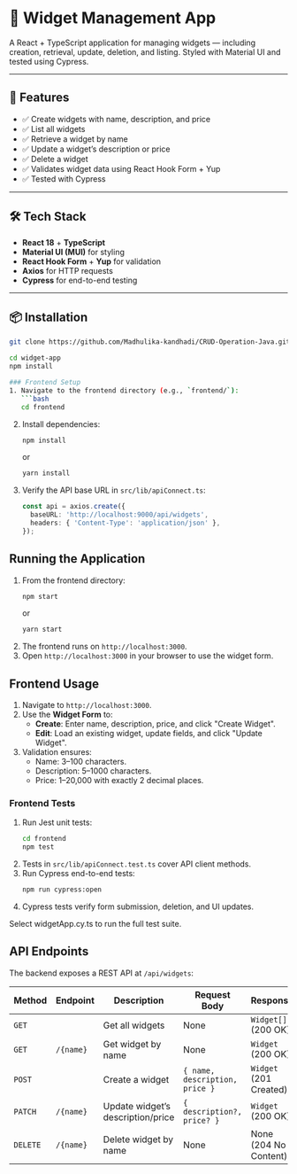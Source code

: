 # 🧩 Widget Management App

A React + TypeScript application for managing widgets — including creation, retrieval, update, deletion, and listing. Styled with Material UI and tested using Cypress.

---

## 🚀 Features

- ✅ Create widgets with name, description, and price
- ✅ List all widgets
- ✅ Retrieve a widget by name
- ✅ Update a widget’s description or price
- ✅ Delete a widget
- ✅ Validates widget data using React Hook Form + Yup
- ✅ Tested with Cypress

---

## 🛠 Tech Stack

- **React 18** + **TypeScript**
- **Material UI (MUI)** for styling
- **React Hook Form** + **Yup** for validation
- **Axios** for HTTP requests
- **Cypress** for end-to-end testing


---

## 📦 Installation

```bash
git clone https://github.com/Madhulika-kandhadi/CRUD-Operation-Java.git

cd widget-app
npm install

### Frontend Setup
1. Navigate to the frontend directory (e.g., `frontend/`):
   ```bash
   cd frontend
   ```
2. Install dependencies:
   ```bash
   npm install
   ```
   or
   ```bash
   yarn install
   ```
3. Verify the API base URL in `src/lib/apiConnect.ts`:
   ```typescript
   const api = axios.create({
     baseURL: 'http://localhost:9000/api/widgets',
     headers: { 'Content-Type': 'application/json' },
   });
   ```

## Running the Application

1. From the frontend directory:
   ```bash
   npm start
   ```
   or
   ```bash
   yarn start
   ```
2. The frontend runs on `http://localhost:3000`.
3. Open `http://localhost:3000` in your browser to use the widget form.

## Frontend Usage
1. Navigate to `http://localhost:3000`.
2. Use the **Widget Form** to:
    - **Create**: Enter name, description, price, and click "Create Widget".
    - **Edit**: Load an existing widget, update fields, and click "Update Widget".
3. Validation ensures:
    - Name: 3–100 characters.
    - Description: 5–1000 characters.
    - Price: 1–20,000 with exactly 2 decimal places.


### Frontend Tests
1. Run Jest unit tests:
   ```bash
   cd frontend
   npm test
   ```
2. Tests in `src/lib/apiConnect.test.ts` cover API client methods.
3. Run Cypress end-to-end tests:
   ```bash
   npm run cypress:open
   ```
4. Cypress tests verify form submission, deletion, and UI updates.

Select widgetApp.cy.ts to run the full test suite.

## API Endpoints
The backend exposes a REST API at `/api/widgets`:

| Method | Endpoint | Description                     | Request Body                     | Response                     |
|--------|----------|---------------------------------|----------------------------------|------------------------------|
| `GET`  |          | Get all widgets                 | None                             | `Widget[]` (200 OK)          |
| `GET`  | `/{name}` | Get widget by name              | None                             | `Widget` (200 OK)            |
| `POST` |          | Create a widget                 | `{ name, description, price }`   | `Widget` (201 Created)       |
| `PATCH`| `/{name}` | Update widget’s description/price | `{ description?, price? }`     | `Widget` (200 OK)            |
| `DELETE` | `/{name}`| Delete widget by name           | None                             | None (204 No Content)        |
